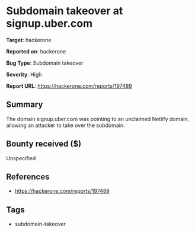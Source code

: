 # Subdomain takeover at signup.uber.com

**Target**: hackerone

**Reported on**: hackerone

**Bug Type**: Subdomain takeover

**Severity**: High

**Report URL**: https://hackerone.com/reports/197489

## Summary
The domain signup.uber.com was pointing to an unclaimed Netlify domain, allowing an attacker to take over the subdomain.

## Bounty received ($)
Unspecified

## References
- https://hackerone.com/reports/197489
## Tags
- subdomain-takeover
